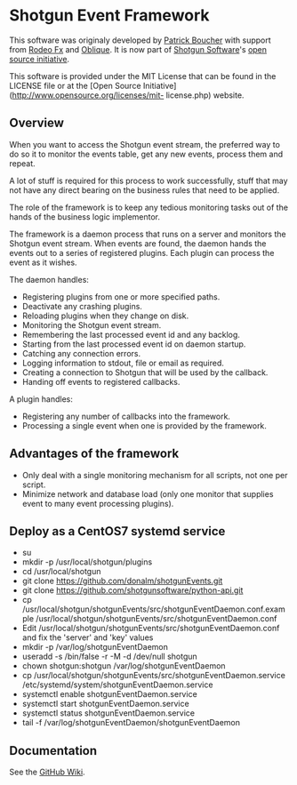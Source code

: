 # Shotgun Event Framework

This software was originaly developed by [Patrick
Boucher](http://www.patrickboucher.com) with support from [Rodeo
Fx](http://rodeofx.com) and [Oblique](http://obliquefx.com). It is now part of
[Shotgun Software](http://www.shotgunsoftware.com)'s [open source
initiative](https://github.com/shotgunsoftware).

This software is provided under the MIT License that can be found in the LICENSE
file or at the [Open Source Initiative](http://www.opensource.org/licenses/mit-
license.php) website.


## Overview

When you want to access the Shotgun event stream, the preferred way to do so it
to monitor the events table, get any new events, process them and repeat.

A lot of stuff is required for this process to work successfully, stuff that may
not have any direct bearing on the business rules that need to be applied.

The role of the framework is to keep any tedious monitoring tasks out of the
hands of the business logic implementor.

The framework is a daemon process that runs on a server and monitors the Shotgun
event stream. When events are found, the daemon hands the events out to a series
of registered plugins. Each plugin can process the event as it wishes.

The daemon handles:

- Registering plugins from one or more specified paths.
- Deactivate any crashing plugins.
- Reloading plugins when they change on disk.
- Monitoring the Shotgun event stream.
- Remembering the last processed event id and any backlog.
- Starting from the last processed event id on daemon startup.
- Catching any connection errors.
- Logging information to stdout, file or email as required.
- Creating a connection to Shotgun that will be used by the callback.
- Handing off events to registered callbacks.

A plugin handles:

- Registering any number of callbacks into the framework.
- Processing a single event when one is provided by the framework.


## Advantages of the framework

- Only deal with a single monitoring mechanism for all scripts, not one per
  script.
- Minimize network and database load (only one monitor that supplies event to
  many event processing plugins).
  

## Deploy as a CentOS7 systemd service
- su
- mkdir -p /usr/local/shotgun/plugins
- cd /usr/local/shotgun
- git clone https://github.com/donalm/shotgunEvents.git
- git clone https://github.com/shotgunsoftware/python-api.git
- cp /usr/local/shotgun/shotgunEvents/src/shotgunEventDaemon.conf.example /usr/local/shotgun/shotgunEvents/src/shotgunEventDaemon.conf
- Edit /usr/local/shotgun/shotgunEvents/src/shotgunEventDaemon.conf and fix the 'server' and 'key' values
- mkdir -p /var/log/shotgunEventDaemon
- useradd -s /bin/false -r -M -d /dev/null shotgun
- chown shotgun:shotgun /var/log/shotgunEventDaemon
- cp /usr/local/shotgun/shotgunEvents/src/shotgunEventDaemon.service /etc/systemd/system/shotgunEventDaemon.service
- systemctl enable shotgunEventDaemon.service
- systemctl start shotgunEventDaemon.service
- systemctl status shotgunEventDaemon.service
- tail -f /var/log/shotgunEventDaemon/shotgunEventDaemon


## Documentation

See the [GitHub Wiki](https://github.com/shotgunsoftware/shotgunEvents/wiki).
